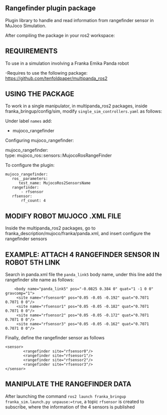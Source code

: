 ## Rangefinder plugin package 

Plugin library to handle and read information from rangefinder sensor in MuJoco Simulation.

After compiling the package in your ros2 workspace: 

## REQUIREMENTS

To use in a simulation involving a Franka Emika Panda robot

-Requires to use the following package: https://github.com/tenfoldpaper/multipanda_ros2

## USING THE PACKAGE 

To work in a single manipulator, in multipanda_ros2 packages, inside franka_bringup/config/sim, modify `single_sim_controllers.yaml` as follows:

Under label `names` add:
- mujoco_rangefinder

Configuring mujoco_rangefinder:

mujoco_rangefinder:       
        type: mujoco_ros::sensors::MujocoRosRangeFinder

To configure the plugin:

    mujoco_rangefinder:
       ros__parameters:
          test_name: MujocoRos2SensorsName
       rangefinder: 
           - rfsensor
       rfsensor:
           rf_count: 4
      
## MODIFY ROBOT MUJOCO .XML FILE

Inside the multipanda_ros2 packages, go to franka_description/mujoco/franka/panda.xml, and insert configure the rangefinder sensors

## EXAMPLE: ATTACH 4 RANGEFINDER SENSOR IN ROBOT 5TH LINK

Search in panda.xml file the `panda_link5` body name, under this line add the rangefinder site name as follows:

        <body name="panda_link5" pos="-0.0825 0.384 0" quat="1 -1 0 0" gravcomp="1">
         <site name="rfsensor0" pos="0.05 -0.05 -0.192" quat="0.7071 0.7071 0 0"/>
         <site name="rfsensor1" pos="0.05 -0.05 -0.182" quat="0.7071 0.7071 0 0"/>
         <site name="rfsensor2" pos="0.05 -0.05 -0.172" quat="0.7071 0.7071 0 0"/>
         <site name="rfsensor3" pos="0.05 -0.05 -0.162" quat="0.7071 0.7071 0 0"/>
 
Finally, define the rangefinder sensor as follows

    <sensor>
            <rangefinder site="rfsensor0"/>
            <rangefinder site="rfsensor1"/>
            <rangefinder site="rfsensor2"/>
            <rangefinder site="rfsensor3"/>    
    </sensor>

## MANIPULATE THE RANGEFINDER DATA
After launching the command `ros2 launch franka_bringup franka_sim.launch.py unpause:=true`, a topic `rfsensor` is created to subscribe, where the information of the 4 sensors is published

      
      
      
      
      
      
      
      
      
      
      
      
